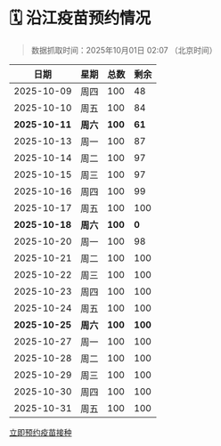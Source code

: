 # 🗓️ 沿江疫苗预约情况

> 数据抓取时间：2025年10月01日 02:07 （北京时间）

| 日期 | 星期 | 总数 | 剩余 |
|------|------|------|------|
| 2025-10-09 | 周四 | 100 | 48 |
| 2025-10-10 | 周五 | 100 | 84 |
| **2025-10-11** | **周六** | **100** | **61** |
| 2025-10-13 | 周一 | 100 | 87 |
| 2025-10-14 | 周二 | 100 | 97 |
| 2025-10-15 | 周三 | 100 | 97 |
| 2025-10-16 | 周四 | 100 | 99 |
| 2025-10-17 | 周五 | 100 | 100 |
| **2025-10-18** | **周六** | **100** | **0** |
| 2025-10-20 | 周一 | 100 | 98 |
| 2025-10-21 | 周二 | 100 | 100 |
| 2025-10-22 | 周三 | 100 | 100 |
| 2025-10-23 | 周四 | 100 | 100 |
| 2025-10-24 | 周五 | 100 | 100 |
| **2025-10-25** | **周六** | **100** | **100** |
| 2025-10-27 | 周一 | 100 | 100 |
| 2025-10-28 | 周二 | 100 | 100 |
| 2025-10-29 | 周三 | 100 | 100 |
| 2025-10-30 | 周四 | 100 | 100 |
| 2025-10-31 | 周五 | 100 | 100 |


<div class="button-container">
<a class="btn" href="http://yfzweb.ishequ.net/#/login" target="_blank">立即预约疫苗接种</a>
</div>
